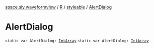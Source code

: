 [space.siy.waveformview](../../index.md) / [R](../index.md) / [styleable](index.md) / [AlertDialog](./-alert-dialog.md)

# AlertDialog

`static var AlertDialog: `[`IntArray`](https://kotlinlang.org/api/latest/jvm/stdlib/kotlin/-int-array/index.html)
`static var AlertDialog: `[`IntArray`](https://kotlinlang.org/api/latest/jvm/stdlib/kotlin/-int-array/index.html)